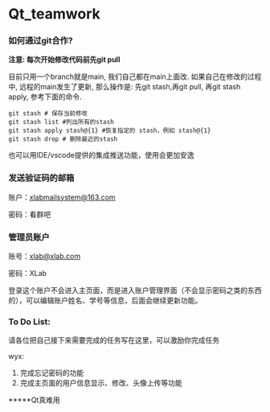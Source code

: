 # Qt_teamwork


### 如何通过git合作?

**注意: 每次开始修改代码前先git pull**

目前只用一个branch就是main, 我们自己都在main上面改. 如果自己在修改的过程中, 远程的main发生了更新, 那么操作是: 先git stash,再git pull, 再git stash apply, 参考下面的命令.
```
git stash # 保存当前修改
git stash list #列出所有的stash
git stash apply stash@{1} #恢复指定的 stash，例如 stash@{1}
git stash drop # 删除最近的stash
```

也可以用IDE/vscode提供的集成推送功能，使用会更加安逸

### 发送验证码的邮箱

账户：xlabmailsystem@163.com

密码：看群吧

### 管理员账户

账号：xlab@xlab.com

密码：XLab

登录这个账户不会进入主页面，而是进入账户管理界面（不会显示密码之类的东西的），可以编辑账户姓名、学号等信息，后面会继续更新功能。

### To Do List:

请各位把自己接下来需要完成的任务写在这里，可以激励你完成任务

wyx:

1. 完成忘记密码的功能
2. 完成主页面的用户信息显示、修改、头像上传等功能








*****Qt真难用
